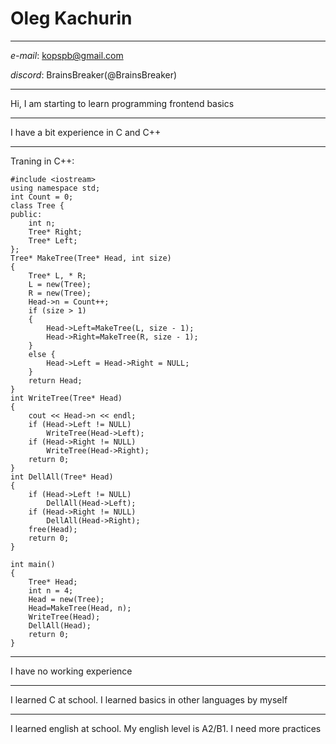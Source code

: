 # Oleg Kachurin
****
*e-mail*: kopspb@gmail.com

*discord*: BrainsBreaker(@BrainsBreaker)
****
Hi, I am starting to learn programming frontend basics
****
I have a bit experience in C and C++
****
Traning in C++:
```
#include <iostream>
using namespace std;
int Count = 0;
class Tree {
public:
	int n;
	Tree* Right;
	Tree* Left;
};
Tree* MakeTree(Tree* Head, int size)
{
	Tree* L, * R;
	L = new(Tree);
	R = new(Tree);
	Head->n = Count++;
	if (size > 1)
	{
		Head->Left=MakeTree(L, size - 1);
		Head->Right=MakeTree(R, size - 1);
	}
	else {
		Head->Left = Head->Right = NULL;
	}
	return Head;
}
int WriteTree(Tree* Head)
{
	cout << Head->n << endl;
	if (Head->Left != NULL)
		WriteTree(Head->Left);
	if (Head->Right != NULL)
		WriteTree(Head->Right);
	return 0;
}
int DellAll(Tree* Head)
{
	if (Head->Left != NULL)
		DellAll(Head->Left);
	if (Head->Right != NULL)
		DellAll(Head->Right);
	free(Head);
	return 0;
}

int main()
{
	Tree* Head;
	int n = 4;
	Head = new(Tree);
	Head=MakeTree(Head, n);
	WriteTree(Head);
	DellAll(Head);
	return 0;
}
```
****
I have no working experience
****
I learned C at school. I learned basics in other languages by myself
****
I learned english at school. My english level is A2/B1. I need more practices